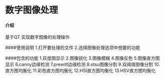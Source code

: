 # 数字图像处理

#### 介绍
基于QT 实现数字图像的处理操作

####使用说明
1.打开要处理的文件
2.选择图像处理选项中想要的功能

####包含的功能
1.灰度图显示
2.图像锐化
3.图像模糊
4.图像反色
5.图像直方图显示
6.canny边缘检测
7.prewitt边缘检测
8.otsu图像分割
9.双阈值图像分割
10.直方图均衡化
11.彩色直方图均衡化
12.HSI直方图均衡化
13.HSV直方图均衡化

